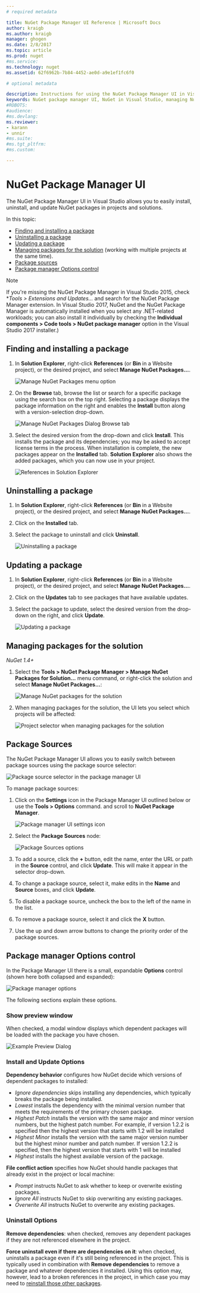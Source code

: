 ```yaml
---
# required metadata

title: NuGet Package Manager UI Reference | Microsoft Docs
author: kraigb
ms.author: kraigb
manager: ghogen
ms.date: 2/8/2017
ms.topic: article
ms.prod: nuget
#ms.service:
ms.technology: nuget
ms.assetid: 62f6962b-7b84-4452-ae0d-a9e1ef1fc6f0

# optional metadata

description: Instructions for using the NuGet Package Manager UI in Visual Studio for working with packages.
keywords: NuGet package manager UI, NuGet in Visual Studio, managing NuGet packages, NuGet user interface
#ROBOTS:
#audience:
#ms.devlang:
ms.reviewer:
- karann
- unnir
#ms.suite:
#ms.tgt_pltfrm:
#ms.custom:

---
```


# NuGet Package Manager UI

The NuGet Package Manager UI in Visual Studio allows you to easily install, uninstall, and update NuGet packages in projects and solutions.

In this topic:

- [Finding and installing a package](#finding-and-installing-a-package)
- [Uninstalling a package](#uninstalling-a-package)
- [Updating a package](#updating-a-package)
- [Managing packages for the solution](#managing-packages-for-the-solution) (working with multiple projects at the same time).
- [Package sources](#package-sources)
- [Package manager Options control](#package-manager-options-control)

> [!Note]
> If you're missing the NuGet Package Manager in Visual Studio 2015, check **Tools > Extensions and Updates...* and search for the NuGet Package Manager extension.
> In Visual Studio 2017, NuGet and the NuGet Package Manager is automatically installed when you select any .NET-related workloads; you can also install it individually by checking the **Individual components > Code tools > NuGet package manager** option in the Visual Studio 2017 installer.)



## Finding and installing a package

1. In **Solution Explorer**, right-click **References** (or **Bin** in a Website project), or the desired project, and select **Manage NuGet Packages...**.

    ![Manage NuGet Packages menu option](media/ManagePackagesUICommand.png)

2. On the **Browse** tab, browse the list or search for a specific package using the search box on the top right. Selecting a package displays the package information on the right and enables the **Install** button along with a version-selection drop-down.

    ![Manage NuGet Packages Dialog Browse tab](media/Search.png)

3. Select the desired version from the drop-down and click **Install**. This installs the package and its dependencies; you may be asked to accept license terms in the process. When installation is complete, the new packages appear on the **Installed** tab. **Solution Explorer** also shows the added packages, which you can now use in your project.

    ![References in Solution Explorer](media/References.png)

## Uninstalling a package

1. In **Solution Explorer**, right-click **References** (or **Bin** in a Website project), or the desired project, and select **Manage NuGet Packages...**.
2. Click on the **Installed** tab.
3. Select the package to uninstall and click **Uninstall**.

    ![Uninstalling a package](media/UninstallPackage.png)

## Updating a package

1. In **Solution Explorer**, right-click **References** (or **Bin** in a Website project), or the desired project, and select **Manage NuGet Packages...**.
2. Click on the **Updates** tab to see packages that have available updates.
3. Select the package to update, select the desired version from the drop-down on the right, and click **Update**.

    ![Updating a package](media/UpdatePackages.png)

## Managing packages for the solution
*NuGet 1.4+*

1. Select the **Tools > NuGet Package Manager > Manage NuGet Packages for Solution...** menu command, or right-click the solution and select **Manage NuGet Packages...**:

    ![Manage NuGet packages for the solution](media/ManagePackagesSolutionUICommand.png)

2. When managing packages for the solution, the UI lets you select which projects will be affected:

    ![Project selector when managing packages for the solution](media/SolutionPackagesUI.png)

## Package Sources

The NuGet Package Manager UI allows you to easily switch between package sources using the package source selector:

![Package source selector in the package manager UI](media/PackageSourceDropDown.png)

To manage package sources:

1. Click on the **Settings** icon in the Package Manager UI outlined below or use the **Tools > Options** command. and scroll to **NuGet Package Manager**.

    ![Package manager UI settings icon](media/PackageSourceSettings.png)

2. Select the **Package Sources** node:

    ![Package Sources options](media/options.png)

3. To add a source, click the **+** button, edit the name, enter the URL or path in the **Source** control, and click **Update**. This will make it appear in the selector drop-down.
4. To change a package source, select it, make edits in the **Name** and **Source** boxes, and click **Update**.
5. To disable a package source, uncheck the box to the left of the name in the list.
6. To remove a package source, select it and click the **X** button.
7. Use the up and down arrow buttons to change the priority order of the package sources.

## Package manager Options control

In the Package Manager UI there is a small, expandable **Options** control (shown here both collapsed and expanded):

![Package manager options](media/PackageManagerUIOptions.png)

The following sections explain these options.

### Show preview window

When checked, a modal window displays which dependent packages will be loaded with the package you have chosen.

![Example Preview Dialog](media/InstallPreviewDialog.png)

<!-- This is here because the link in the UI needs this anchor. See https://github.com/NuGet/NuGet.Client/blob/dev/src/NuGet.Clients/PackageManagement.UI/Xamls/OptionsControl.xaml -->
<a name="install-options"></a>

### Install and Update Options

**Dependency behavior** configures how NuGet decide which versions of dependent packages to installed:

- *Ignore dependencies* skips installing any dependencies, which typically breaks the package being installed.
- *Lowest* installs the dependency with the minimal version number that meets the requirements of the primary chosen package.
- *Highest Patch* installs the version with the same major and minor version numbers, but the highest patch number. For example, if version 1.2.2 is specified then the highest version that starts with 1.2 will be installed
- *Highest Minor* installs the version with the same major version number but the highest minor number and patch number. If version 1.2.2 is specified, then the highest version that starts with 1 will be installed
- *Highest* installs the highest available version of the package.

**File conflict action** specifies how NuGet should handle packages that already exist in the project or local machine:

- *Prompt* instructs NuGet to ask whether to keep or overwrite existing packages.
- *Ignore All* instructs NuGet to skip overwriting any existing packages.
- *Overwrite All* instructs NuGet to overwrite any existing packages.

<!-- This is here because the link in the UI needs this anchor. See https://github.com/NuGet/NuGet.Client/blob/dev/src/NuGet.Clients/PackageManagement.UI/Xamls/OptionsControl.xaml -->
<a name="uninstall-options"></a>

### Uninstall Options

**Remove dependencies**: when checked, removes any dependent packages if they are not referenced elsewhere in the project.

**Force uninstall even if there are dependencies on it**: when checked, uninstalls a package even if it's still being referenced in the project. This is typically used in combination with **Remove dependencies** to remove a package and whatever dependencies it installed. Using this option may, however, lead to a broken references in the project, in which case you may need to [reinstall those other packages](../consume-packages/reinstalling-and-updating-packages.md).
